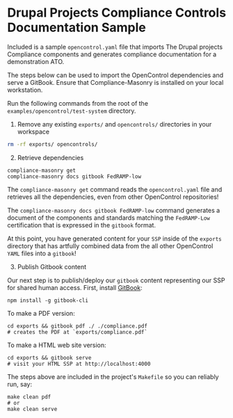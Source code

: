 # Drupal Projects Compliance Controls Documentation Sample

Included is a sample `opencontrol.yaml` file that imports The Drupal projects Compliance components and generates compliance documentation for a demonstration ATO.

The steps below can be used to import the OpenControl dependencies and serve a GitBook. Ensure that Compliance-Masonry is installed on your local workstation.

Run the following commands from the root of the `examples/opencontrol/test-system` directory.

1. Remove any existing `exports/` and `opencontrols/` directories in your workspace

```sh
rm -rf exports/ opencontrols/
```

2. Retrieve dependencies

```shell
compliance-masonry get
compliance-masonry docs gitbook FedRAMP-low
```

The `compliance-masonry get` command reads the `opencontrol.yaml` file and retrieves all the dependencies, even from other OpenControl repositories!

The `compliance-masonry docs gitbook FedRAMP-low` command generates a document of the components and standards matching the `FedRAMP-Low` certification that is expressed in the `gitbook` format.

At this point, you have generated content for your `SSP` inside of the `exports` directory that has artfully combined data from the all other OpenControl `YAML` files into a `gitbook`!

3. Publish Gitbook content

Our next step is to publish/deploy our `gitbook` content representing our SSP for shared human access. First, install [GitBook](https://github.com/GitbookIO/gitbook-cli#readme):

```shell
npm install -g gitbook-cli
```

To make a PDF version:

```shell
cd exports && gitbook pdf ./ ./compliance.pdf
# creates the PDF at `exports/compliance.pdf`
```

To make a HTML web site version:

```shell
cd exports && gitbook serve
# visit your HTML SSP at http://localhost:4000
```

The steps above are included in the project's `Makefile` so you can reliably run, say:

```shell
make clean pdf
# or
make clean serve
```
